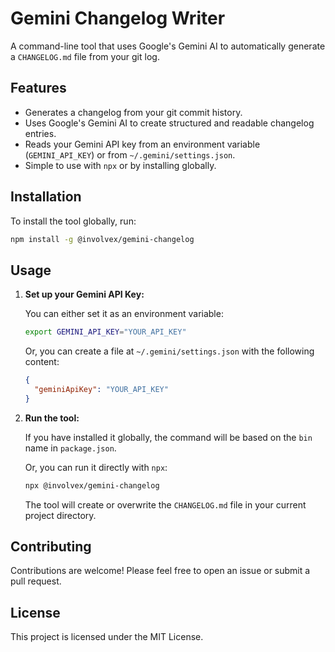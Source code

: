 # Gemini Changelog Writer

A command-line tool that uses Google's Gemini AI to automatically generate a `CHANGELOG.md` file from your git log.

## Features

*   Generates a changelog from your git commit history.
*   Uses Google's Gemini AI to create structured and readable changelog entries.
*   Reads your Gemini API key from an environment variable (`GEMINI_API_KEY`) or from `~/.gemini/settings.json`.
*   Simple to use with `npx` or by installing globally.

## Installation

To install the tool globally, run:

```bash
npm install -g @involvex/gemini-changelog
```

## Usage

1.  **Set up your Gemini API Key:**

    You can either set it as an environment variable:
    ```bash
    export GEMINI_API_KEY="YOUR_API_KEY"
    ```

    Or, you can create a file at `~/.gemini/settings.json` with the following content:
    ```json
    {
      "geminiApiKey": "YOUR_API_KEY"
    }
    ```

2.  **Run the tool:**

    If you have installed it globally, the command will be based on the `bin` name in `package.json`.

    Or, you can run it directly with `npx`:
    ```bash
    npx @involvex/gemini-changelog
    ```

    The tool will create or overwrite the `CHANGELOG.md` file in your current project directory.

## Contributing

Contributions are welcome! Please feel free to open an issue or submit a pull request.

## License

This project is licensed under the MIT License.

